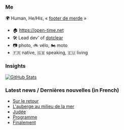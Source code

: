 ### Me

🌍 Human, He/His, « [footer de merde](https://open-time.net/post/2013/07/17/La-veritable-histoire-du-Footer-de-merde-) » 
* 🏠 https://open-time.net 
* 🛠️ Lead dev' of [dotclear](https://git.dotclear.org/dev/dotclear)
* 📷 photo, 🚲 vélo, 🏍️ moto 
* 🇫🇷 native, 🇬🇧 speaking, 🇪🇺 living

### Insights

[![GitHub Stats](https://github-readme-stats-sigma-five.vercel.app/api?username=franck-paul)](https://github.com/franck-paul)

### Latest news / Dernières nouvelles (in French)

<!-- BLOG-POST-LIST:START -->
- [Sur le retour](https://open-time.net/post/2025/04/15/Sur-le-retour)
- [L&#39;auberge au milieu de la mer](https://open-time.net/post/2025/04/14/L-auberge-au-milieu-de-la-mer)
- [Judée](https://open-time.net/post/2025/04/13/Judee)
- [Programme](https://open-time.net/post/2025/04/12/Programme)
- [Finalement](https://open-time.net/post/2025/04/11/Finalement)
<!-- BLOG-POST-LIST:END -->
